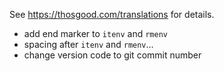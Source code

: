 See <https://thosgood.com/translations> for details.

- add end marker to `itenv` and `rmenv`
- spacing after `itenv` and `rmenv`...
- change version code to git commit number
